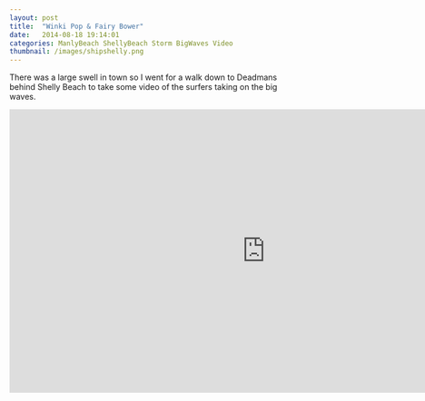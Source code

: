 ```yaml
---
layout: post
title:  "Winki Pop & Fairy Bower"
date:   2014-08-18 19:14:01
categories: ManlyBeach ShellyBeach Storm BigWaves Video
thumbnail: /images/shipshelly.png
---
```


There was a large swell in town so I went for a walk down to Deadmans behind Shelly Beach to take some video of the surfers taking on the big waves.

<iframe width="900" height="500" src="https://www.youtube.com/embed/y4oVZCVM3OY" frameborder="0" allowfullscreen="allowfullscreen"> </iframe>